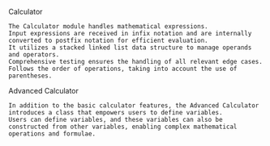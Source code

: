Calculator

    The Calculator module handles mathematical expressions.
    Input expressions are received in infix notation and are internally converted to postfix notation for efficient evaluation.
    It utilizes a stacked linked list data structure to manage operands and operators.
    Comprehensive testing ensures the handling of all relevant edge cases.
    Follows the order of operations, taking into account the use of parentheses.

Advanced Calculator

    In addition to the basic calculator features, the Advanced Calculator introduces a class that empowers users to define variables.
    Users can define variables, and these variables can also be constructed from other variables, enabling complex mathematical operations and formulae.

